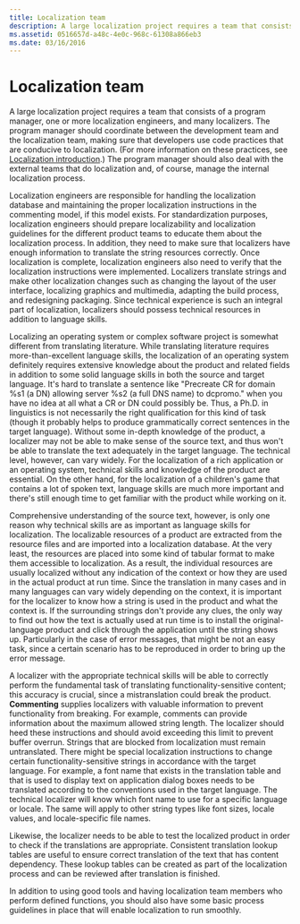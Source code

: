 ```yaml
---
title: Localization team
description: A large localization project requires a team that consists of a program manager, one or more localization engineers, and many localizers.
ms.assetid: 0516657d-a48c-4e0c-968c-61308a866eb3
ms.date: 03/16/2016
---
```

# Localization team

A large localization project requires a team that consists of a program manager, one or more localization engineers, and many localizers.
The program manager should coordinate between the development team and the localization team, making sure that developers use code practices that are conducive to localization.
(For more information on these practices, see [Localization introduction](overview.md).)
The program manager should also deal with the external teams that do localization and, of course, manage the internal localization process.

Localization engineers are responsible for handling the localization database and maintaining the proper localization instructions in the commenting model, if this model exists.
For standardization purposes, localization engineers should prepare localizability and localization guidelines for the different product teams to educate them about the localization process.
In addition, they need to make sure that localizers have enough information to translate the string resources correctly.
Once localization is complete, localization engineers also need to verify that the localization instructions were implemented.
Localizers translate strings and make other localization changes such as changing the layout of the user interface, localizing graphics and multimedia, adapting the build process, and redesigning packaging.
Since technical experience is such an integral part of localization, localizers should possess technical resources in addition to language skills.

Localizing an operating system or complex software project is somewhat different from translating literature.
While translating literature requires more-than-excellent language skills, the localization of an operating system definitely requires extensive knowledge about the product and related fields in addition to some solid language skills in both the source and target language.
It's hard to translate a sentence like "Precreate CR for domain %s1 (a DN) allowing server %s2 (a full DNS name) to dcpromo." when you have no idea at all what a CR or DN could possibly be.
Thus, a Ph.D. in linguistics is not necessarily the right qualification for this kind of task (though it probably helps to produce grammatically correct sentences in the target language).
Without some in-depth knowledge of the product, a localizer may not be able to make sense of the source text, and thus won't be able to translate the text adequately in the target language.
The technical level, however, can vary widely.
For the localization of a rich application or an operating system, technical skills and knowledge of the product are essential.
On the other hand, for the localization of a children's game that contains a lot of spoken text, language skills are much more important and there's still enough time to get familiar with the product while working on it.

Comprehensive understanding of the source text, however, is only one reason why technical skills are as important as language skills for localization.
The localizable resources of a product are extracted from the resource files and are imported into a localization database.
At the very least, the resources are placed into some kind of tabular format to make them accessible to localization.
As a result, the individual resources are usually localized without any indication of the context or how they are used in the actual product at run time.
Since the translation in many cases and in many languages can vary widely depending on the context, it is important for the localizer to know how a string is used in the product and what the context is.
If the surrounding strings don't provide any clues, the only way to find out how the text is actually used at run time is to install the original-language product and click through the application until the string shows up.
Particularly in the case of error messages, that might be not an easy task, since a certain scenario has to be reproduced in order to bring up the error message.

A localizer with the appropriate technical skills will be able to correctly perform the fundamental task of translating functionality-sensitive content; this accuracy is crucial, since a mistranslation could break the product.
**Commenting** supplies localizers with valuable information to prevent functionality from breaking.
For example, comments can provide information about the maximum allowed string length.
The localizer should heed these instructions and should avoid exceeding this limit to prevent buffer overrun.
Strings that are blocked from localization must remain untranslated.
There might be special localization instructions to change certain functionality-sensitive strings in accordance with the target language.
For example, a font name that exists in the translation table and that is used to display text on application dialog boxes needs to be translated according to the conventions used in the target language.
The technical localizer will know which font name to use for a specific language or locale.
The same will apply to other string types like font sizes, locale values, and locale-specific file names.

Likewise, the localizer needs to be able to test the localized product in order to check if the translations are appropriate.
Consistent translation lookup tables are useful to ensure correct translation of the text that has content dependency.
These lookup tables can be created as part of the localization process and can be reviewed after translation is finished.

In addition to using good tools and having localization team members who perform defined functions, you should also have some basic process guidelines in place that will enable localization to run smoothly.

